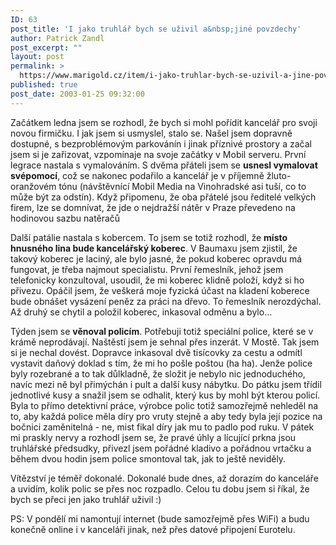 ```yaml
---
ID: 63
post_title: 'I jako truhlář bych se uživil a&nbsp;jiné povzdechy'
author: Patrick Zandl
post_excerpt: ""
layout: post
permalink: >
  https://www.marigold.cz/item/i-jako-truhlar-bych-se-uzivil-a-jine-povzdechy
published: true
post_date: 2003-01-25 09:32:00
---
```

<P>Začátkem ledna jsem se rozhodl, že bych si mohl pořídit kancelář pro svoji novou firmičku. I jak jsem si usmyslel, stalo se. Našel jsem dopravně dostupné, s bezproblémovým parkovánín i jinak příznivé prostory a začal jsem si je zařizovat, vzpomínaje na svoje začátky v Mobil serveru. První legrace nastala s vymalováním. S dvěma přáteli jsem se <STRONG>usnesl vymalovat svépomocí</STRONG>, což se nakonec podařilo a kancelář je v příjemně žluto-oranžovém tónu (návštěvnící Mobil Media na Vinohradské asi tuší, co to může být za odstín). Když připomenu, že oba přátelé jsou ředitelé velkých firem, lze se domnívat, že jde o nejdražší nátěr v Praze převedeno na hodinovou sazbu natěračů</P>
<P>Další patálie nastala s kobercem. To jsem se totiž rozhodl, že <STRONG>místo hnusného lina bude kancelářský koberec</STRONG>. V Baumaxu jsem zjistil, že takový koberec je laciný, ale bylo jasné, že pokud koberec opravdu má fungovat, je třeba najmout specialistu. První řemeslník, jehož jsem telefonicky konzultoval, usoudil, že mi koberec klidně položí, když si ho přivezu. Opáčil jsem, že veškerá moje fyzická účast na kladení koberece bude obnášet vysázení peněz za práci na dřevo. To řemeslník nerozdýchal. Až druhý se chytil a položil koberec, inkasoval odměnu a bylo...</P>
<P>Týden jsem se <STRONG>věnoval policím</STRONG>. Potřebuji totiž speciální police, které se v krámě neprodávají. Naštěstí jsem je sehnal přes inzerát. V Mostě. Tak jsem si je nechal dovést. Dopravce inkasoval dvě tisícovky za cestu a odmítl vystavit daňový doklad s tím, že mi ho pošle poštou (ha ha). Jenže police byly rozebrané a to tak důlkladně, že složit je nebylo nic jednoduchého, navíc mezi ně byl přimýchán i pult a další kusy nábytku. Do pátku jsem třídil jednotlivé kusy a snažil jsem se odhalit, který kus by mohl být kterou policí. Byla to přímo detektivní práce, výrobce polic totiž samozřejmě nehleděl na to, aby každá police měla díry pro vruty stejně a aby tedy byla její pozice na bočnici zaměnitelná - ne, mist fikal díry jak mu to padlo pod ruku. V pátek mi praskly nervy a rozhodl jsem se, že pravé úhly a lícující prkna jsou truhlářské předsudky, přivezl jsem pořádné kladivo a pořádnou vrtačku a během dvou hodin jsem police smontoval tak, jak to ještě neviděly. </P>
<P>Vítězství je téměř dokonalé. Dokonalé bude dnes, až dorazím do kanceláře a uvidím, kolik polic se přes noc rozpadlo. Celou tu dobu jsem si říkal, že bych se přeci jen jako truhlář uživil :)</P>
<P>PS: V pondělí mi namontují internet (bude samozřejmě přes WiFi) a budu konečně online i v kanceláři jinak, než přes datové připojení Eurotelu.</P>